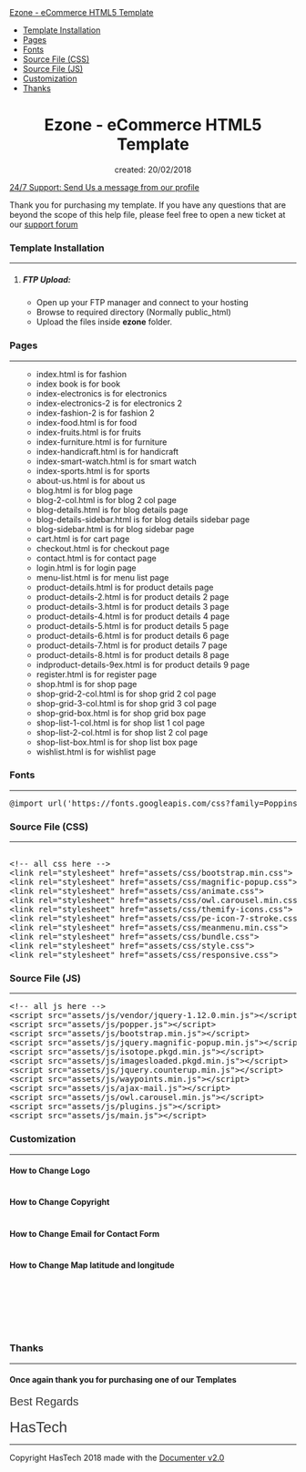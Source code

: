</head>
<body class="documenter-project-Reale Aste-" data-spy="scroll" id="top">

<!-- Documentation Navbar -->

<div class="navbar navbar-fixed-top">
<div class="navbar-inner">
<div class="container"> <a class="btn btn-navbar" data-toggle="collapse" data-target=".nav-collapse"> <span class="icon-bar"></span> <span class="icon-bar"></span> <span class="icon-bar"></span> </a> <a class="brand" href="#">Ezone - eCommerce HTML5 Template</a>
<div class="nav-collapse">
<ul class="nav">       
<li><a href="#theme_installation" title="Theme Installation">Template Installation</a></li> 
<li><a href="#reading_setting" title="Page Included in Nimis">Pages</a></li>
<li><a href="#fonts" title="Fonts">Fonts</a></li>
<li><a href="#theme_options" title="Source File (CSS)">Source File (CSS)</a></li>
<li><a href="#theme_options1" title="Source File (JS)">Source File (JS)</a></li> 		  
<li><a href="#theme_options2" title="Customize">Customization</a></li> 		  
<li><a href="#thanks" title="Thanks">Thanks</a></li>
</ul>
</div>
</div>
</div>
</div>
<!-- End of Navbar -->

<!-- Main Container Beginning -->

<div class="container" id="documenter_content"> 
<div id="documenter-cover">
<div class="masthead">
<h1 style="text-align: center">Ezone - eCommerce HTML5 Template</h1>
<p style="text-align: center">created: 20/02/2018</p>     
<p class="download-info">  <a href="http://bootexperts.com/support" class="btn btn-large">24/7 Support: Send Us a message from our profile</a> </p>
</div>
<!-- masthead -->    
<div id="intro">
<p class="highlight hero-unit">Thank you for purchasing my template. If you have any questions that are beyond the scope of this help file, please feel free to open a new ticket at our <a href="http://bootexperts.com/support" target="_blank" >support forum</a></p>
</div>
<!-- intro -->    
</div>

<section id="theme_installation">
<div class="page-header">
<h3>Template Installation</h3>
<hr class="notop">
</div>
<ol>
<li>
<h5>FTP Upload:</h5>
<ul>				   
<li>Open up your FTP manager and connect to your hosting</li>
<li>Browse to required directory (Normally public_html)</li>
<li>Upload the files inside <strong>ezone</strong> folder.</li>						
</ul>
</li>				
</ol>
</section>

<section id="reading_setting">
<div class="page-header">
<h3>Pages</h3>
<hr class="notop">
<ol>			
<ul>			   
<li>index.html is for fashion </li>
<li>index book is for book </li>
<li>index-electronics is for electronics </li>
<li>index-electronics-2 is for electronics 2 </li>
<li>index-fashion-2 is for fashion 2 </li>
<li>index-food.html is for food </li>
<li>index-fruits.html is for fruits </li>
<li>index-furniture.html is for furniture </li>
<li>index-handicraft.html is for handicraft </li>
<li>index-smart-watch.html is for smart watch </li>
<li>index-sports.html is for sports </li>
<li>about-us.html is for about us </li>
<li>blog.html is for blog page</li>
<li>blog-2-col.html is for blog 2 col page</li>
<li>blog-details.html is for blog details page</li>
<li>blog-details-sidebar.html is for blog details sidebar page</li>
<li>blog-sidebar.html is for blog sidebar page</li>
<li>cart.html is for cart page</li>
<li>checkout.html is for checkout page</li>
<li>contact.html is for contact page</li>
<li>login.html is for login page</li>
<li>menu-list.html is for menu list page</li>
<li>product-details.html is for product details page</li>
<li>product-details-2.html is for product details 2 page</li>
<li>product-details-3.html is for product details 3 page</li>
<li>product-details-4.html is for product details 4 page</li>
<li>product-details-5.html is for product details 5 page</li>
<li>product-details-6.html is for product details 6 page</li>
<li>product-details-7.html is for product details 7 page</li>
<li>product-details-8.html is for product details 8 page</li>
<li>indproduct-details-9ex.html is for product details 9 page</li>
<li>register.html is for register page</li>
<li>shop.html is for shop page</li>
<li>shop-grid-2-col.html is for shop grid 2 col page</li>
<li>shop-grid-3-col.html is for shop grid 3 col page</li>
<li>shop-grid-box.html is for shop grid box page</li>
<li>shop-list-1-col.html is for shop list 1 col page</li>
<li>shop-list-2-col.html is for shop list 2 col page</li>
<li>shop-list-box.html is for shop list box page</li>
<li>wishlist.html is for wishlist page</li>
</ul>
</ol>	  
</div>   
</section>

<section id="fonts">
<div class="page-header">
<h3>Fonts</h3>
<hr class="notop">
</div>  	
<pre>
@import url('https://fonts.googleapis.com/css?family=Poppins:100,200,300,400,500,600,700,800,900|Roboto+Slab:300,400,700|Open+Sans:300,300i,400,400i,600,700,800');
</pre>
</section>

<section id="theme_options">
<div class="page-header">
<h3>Source File (CSS)</h3>
<hr class="notop">
</div>				
<pre>	
&lt;!-- all css here --&gt;
&lt;link rel="stylesheet" href="assets/css/bootstrap.min.css"&gt;
&lt;link rel="stylesheet" href="assets/css/magnific-popup.css"&gt;
&lt;link rel="stylesheet" href="assets/css/animate.css"&gt;
&lt;link rel="stylesheet" href="assets/css/owl.carousel.min.css"&gt;
&lt;link rel="stylesheet" href="assets/css/themify-icons.css"&gt;
&lt;link rel="stylesheet" href="assets/css/pe-icon-7-stroke.css"&gt;
&lt;link rel="stylesheet" href="assets/css/meanmenu.min.css"&gt;
&lt;link rel="stylesheet" href="assets/css/bundle.css"&gt;
&lt;link rel="stylesheet" href="assets/css/style.css"&gt;
&lt;link rel="stylesheet" href="assets/css/responsive.css"&gt;
</pre>				
</section>

<section id="theme_options1">
<div class="page-header">
<h3>Source File (JS)</h3>
<hr class="notop">
</div>
<pre>
&lt;!-- all js here --&gt;
&lt;script src="assets/js/vendor/jquery-1.12.0.min.js"&gt;&lt;/script&gt;
&lt;script src="assets/js/popper.js"&gt;&lt;/script&gt;
&lt;script src="assets/js/bootstrap.min.js"&gt;&lt;/script&gt;
&lt;script src="assets/js/jquery.magnific-popup.min.js"&gt;&lt;/script&gt;
&lt;script src="assets/js/isotope.pkgd.min.js"&gt;&lt;/script&gt;
&lt;script src="assets/js/imagesloaded.pkgd.min.js"&gt;&lt;/script&gt;
&lt;script src="assets/js/jquery.counterup.min.js"&gt;&lt;/script&gt;
&lt;script src="assets/js/waypoints.min.js"&gt;&lt;/script&gt;
&lt;script src="assets/js/ajax-mail.js"&gt;&lt;/script&gt;
&lt;script src="assets/js/owl.carousel.min.js"&gt;&lt;/script&gt;
&lt;script src="assets/js/plugins.js"&gt;&lt;/script&gt;
&lt;script src="assets/js/main.js"&gt;&lt;/script&gt;
</pre>							
</section>

<section id="theme_options2">
<div class="page-header">
<h3>Customization</h3>
<hr class="notop">
</div>
<h4>How to Change Logo</h4>
<img src="assets/img/logo.png" alt="">
<h4>How to Change Copyright</h4>
<img src="assets/img/copyright.png" alt="">
<h4>How to Change Email for Contact Form</h4>
<img src="assets/img/contact.png" alt="">
<h4>How to Change Map latitude and longitude</h4>
<img src="assets/img/map-location.png" alt="">
</section>

<section id="css_stucture" style="padding-top: 70px; color: rgb(56, 56, 56); font-family: Arial, verdana, arial, sans-serif;">
<div class="page-header" style="margin: 0px; padding: 0px; border: 0px; outline: 0px; font-weight: inherit; font-style: inherit; font-family: inherit; vertical-align: baseline;"> &nbsp;</div>
</section>
<section id="thanks">
<div class="page-header">
<h3>Thanks</h3>
<hr class="notop">
</div>
<h4 id="thanks_span_style"margin_0px_padding_0px_border_0px_outline_0px_font_weight_700_font_style_inherit_font_family_inherit_vertical_align_baseline"once_again_thankyou_for_for_purchasing_one_of_our_theme_span"><span style="margin: 0px; padding: 0px; border: 0px; outline: 0px; font-weight: 700; font-style: inherit; font-family: inherit; vertical-align: baseline;">Once again thank you for purchasing one of our Templates</span></h4>
<h2 style="margin: 0px 0px 18px; padding: 0px; border: 0px; outline: 0px; font-weight: 100; font-size: 20px; font-family: Arial, verdana, arial, sans-serif; vertical-align: baseline; color: rgb(56, 56, 56);"> Best Regards</h2>
<h3 style="margin: 18px 0px 0px; padding: 0px; border: 0px; outline: 0px; font-weight: 100; font-size: 26px; font-family: Arial, verdana, arial, sans-serif; vertical-align: baseline; color: rgb(56, 56, 56);"> HasTech</h3>
</section>
<hr />
<footer>
<p>Copyright HasTech 2018 made with the <a href="#">Documenter v2.0</a></p>
</footer>
</div>
<!-- /container -->

<!-- Le javascript
================================================== -->
<!-- Placed at the end of the document so the pages load faster -->
<script>document.createElement('section');var duration='500',easing='swing';</script>
<script src="assets/js/jquery.js"></script>
<script src="assets/js/jquery.scrollTo.js"></script>
<script src="assets/js/jquery.easing.js"></script>
<script src="assets/js/scripts.js"></script>
<script src="assets/js/google-code-prettify/prettify.js"></script>
<script src="assets/js/bootstrap-min.js"></script>
</body>
</html>
